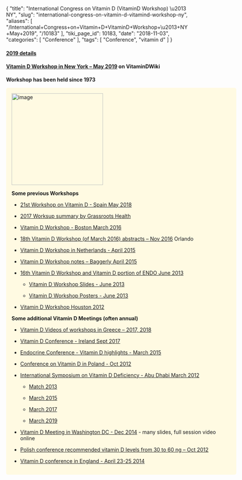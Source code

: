 {
    "title": "International Congress on Vitamin D (VitaminD Workshop) \u2013 NY",
    "slug": "international-congress-on-vitamin-d-vitamind-workshop-ny",
    "aliases": [
        "/International+Congress+on+Vitamin+D+VitaminD+Workshop+\u2013+NY+May+2019",
        "/10183"
    ],
    "tiki_page_id": 10183,
    "date": "2018-11-03",
    "categories": [
        "Conference"
    ],
    "tags": [
        "Conference",
        "vitamin d"
    ]
}


#### [2019 details](https://vitamindworkshop.org/nyc-2019-home)

#### [Vitamin D Workshop in New York – May 2019](/posts/vitamin-d-workshop-in-new-york)  on VitaminDWiki

 **Workshop has been held since 1973** 

<div class="border" style="background-color:#FFFAE2;padding:15px;margin:10px 0;border-radius:5px;width:600px">

<img src="https://d1bk1kqxc0sym.cloudfront.net/attachments/jpeg/workshop.jpg" alt="image" width="250">

 **Some previous Workshops** 

* [21st Workshop on Vitamin D - Spain May 2018](/posts/21st-workshop-on-vitamin-d-spain)

* [2017 Worksup summary by Grassroots Health](https://grassrootshealth.net/blog/2017-vitamin-d-workshop-summary/)

* [Vitamin D Workshop - Boston March 2016](/posts/vitamin-d-workshop-boston)

* [18th Vitamin D Workshop (of March 2016) abstracts – Nov 2016](/posts/18th-vitamin-d-workshop-of-march-2016-abstracts) Orlando

* [Vitamin D Workshop in Netherlands - April 2015](/posts/vitamin-d-workshop-in-netherlands)

* [Vitamin D Workshop notes – Baggerly April 2015](/posts/vitamin-d-workshop-notes-baggerly)

* [16th Vitamin D Workshop and Vitamin D portion of ENDO June 2013](/posts/16th-vitamin-d-workshop-and-vitamin-d-portion-of-endo)

   * [Vitamin D Workshop Slides - June 2013](/posts/vitamin-d-workshop-slides)

   * [Vitamin D Workshop Posters - June 2013](/posts/vitamin-d-workshop-posters)

* [Vitamin D Workshop Houston 2012](/posts/vitamin-d-workshop-houston-2012)

 **Some additional Vitamin D Meetings (often annual)** 

* [Vitamin D Videos of workshops in Greece – 2017, 2018](/posts/vitamin-d-videos-of-workshops-in-greece-2017-2018)

* [Vitamin D Conference - Ireland Sept 2017](/posts/vitamin-d-conference-ireland)

* [Endocrine Conference - Vitamin D highlights - March 2015](/posts/endocrine-conference-vitamin-d-highlights)

* [Conference on Vitamin D in Poland - Oct 2012](/posts/conference-on-vitamin-d-in-poland)

* [International Symposium on Vitamin D Deficiency - Abu Dhabi March 2012](/posts/international-symposium-on-vitamin-d-deficiency-abu-dhabi)

   * [Match 2013](/posts/vitamin-d-conference-abu-dhabi)

   * [March 2015](/posts/international-conference-on-vitamin-d-deficiency-4th-abu-dhabi)

   * [March 2017](/posts/mandatory-vitamin-d-screening-for-all-patients-vitamin-d-conference-in-middle-east)

   * [March 2019](https://www.clocate.com/conference/Abu-Dhabi-Annual-International-Conference-on-Vitamin-D-Deficiency-and-Human-Health-2019/54324/)

* [Vitamin D Meeting in Washington DC - Dec 2014](/posts/vitamin-d-meeting-in-washington-dc) - many slides, full session video online

* [Polish conference recommended vitamin D levels from 30 to 60 ng – Oct 2012](/posts/polish-conference-recommended-vitamin-d-levels-from-30-to-60-ng)

* [Vitamin D conference in England - April 23-25 2014](/posts/vitamin-d-conference-in-england-april-23-25-2014)

</div>